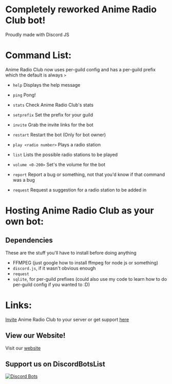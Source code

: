 # Completely reworked Anime Radio Club bot!
Proudly made with Discord JS

# Command List:
Anime Radio Club now uses per-guild config and has a per-guild prefix which the default is always `>`

* `help`
Displays the help message

* `ping`
Pong!

* `stats`
Check Anime Radio Club's stats

* `setprefix`
Set the prefix for your guild

* `invite`
Grab the invite links for the bot

* `restart`
Restart the bot (Only for bot owner)

* `play <radio number>`
Plays a radio station

* `list`
Lists the possible radio stations to be played

* `volume <0-200>`
Set's the volume for the bot

* `report`
Report a bug or something, not that you'd know if that command was a bug

* `request`
Request a suggestion for a radio station to be added in

# Hosting Anime Radio Club as your own bot:
## Dependencies
These are the stuff you'll have to install before doing anything

* FFMPEG (just google how to install ffmpeg for node js or something)
* `discord.js`, if it wasn't obvious enough
* `request`
* `sqlite`, for per-guild prefixes (could also use my code to learn how to do per-guild config if you wanted to :D)

# Links:
[Invite](https://discordapp.com/oauth2/authorize?client_id=273299834470006786&scope=bot&permissions=36702208) Anime Radio Club to your server or get support [here](https://discord.gg/WCxHjFX)

## View our Website!
Visit our [website](http://animeradioclub.com/)

## Support us on DiscordBotsList
[![Discord Bots](https://discordbots.org/api/widget/273299834470006786.svg)](https://discordbots.org/bot/273299834470006786)
